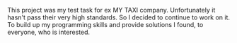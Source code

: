 This project was my test task for ex MY TAXI company. 
Unfortunately it hasn't pass their very high standards. 
So I decided to continue to work on it. To build up my programming skills and provide solutions I found, to everyone, who is interested.
